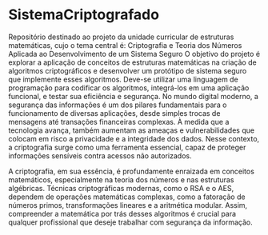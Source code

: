 # SistemaCriptografado

Repositório destinado ao projeto da unidade curricular de estruturas matemáticas, cujo o tema central é: Criptografia e Teoria dos Números Aplicada ao Desenvolvimento de um Sistema Seguro
O objetivo do projeto é explorar a aplicação de conceitos de estruturas matemáticas na criação de algoritmos criptográficos e desenvolver um protótipo de sistema seguro que implemente esses algoritmos. Deve-se utilizar uma linguagem de programação para codificar os algoritmos, integrá-los em uma aplicação funcional, e testar sua eficiência e segurança.
No mundo digital moderno, a segurança das informações é um dos pilares fundamentais para o funcionamento de diversas aplicações, desde simples trocas de mensagens até transações financeiras complexas. À medida que a tecnologia avança, também aumentam as ameaças e vulnerabilidades que colocam em risco a privacidade e a integridade dos dados. Nesse contexto, a criptografia surge como uma ferramenta essencial, capaz de proteger informações sensíveis contra acessos não autorizados.

A criptografia, em sua essência, é profundamente enraizada em conceitos matemáticos, especialmente na teoria dos números e nas estruturas algébricas. Técnicas criptográficas modernas, como o RSA e o AES, dependem de operações matemáticas complexas, como a fatoração de números primos, transformações lineares e a aritmética modular. Assim, compreender a matemática por trás desses algoritmos é crucial para qualquer profissional que deseje trabalhar com segurança da informação.
